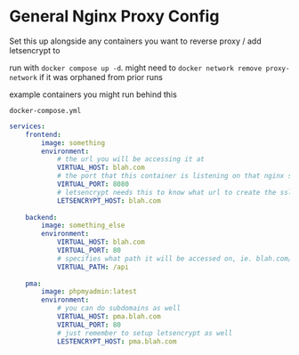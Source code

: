 # General Nginx Proxy Config

Set this up alongside any containers you want to reverse proxy / add letsencrypt to

run with `docker compose up -d`.
might need to `docker network remove proxy-network` if it was orphaned from prior runs

example containers you might run behind this

`docker-compose.yml`
```yaml
services:
    frontend:
        image: something
        environment:
            # the url you will be accessing it at
            VIRTUAL_HOST: blah.com
            # the port that this container is listening on that nginx should forward to 80/443
            VIRTUAL_PORT: 8080
            # letsencrypt needs this to know what url to create the ssl cert for
            LETSENCRYPT_HOST: blah.com
    
    backend:
        image: something_else
        environment:
            VIRTUAL_HOST: blah.com
            VIRTUAL_PORT: 80
            # specifies what path it will be accessed on, ie. blah.com/api
            VIRTUAL_PATH: /api
    
    pma:
        image: phpmyadmin:latest
        environment:
            # you can do subdomains as well
            VIRTUAL_HOST: pma.blah.com
            VIRTUAL_PORT: 80
            # just remember to setup letsencrypt as well
            LESTENCRYPT_HOST: pma.blah.com
```